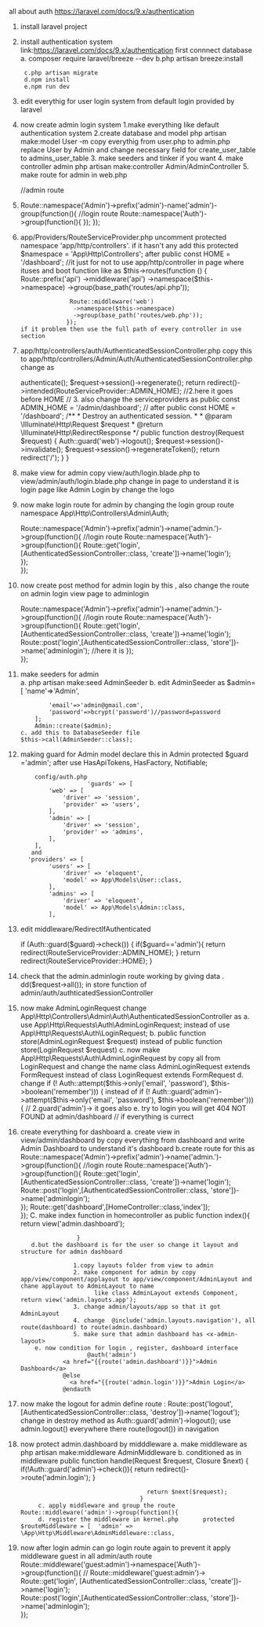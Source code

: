 all about auth    https://laravel.com/docs/9.x/authentication

1. install laravel project 
2. install authentication system   link:https://laravel.com/docs/9.x/authentication 
        first connnect database
        a. composer require laravel/breeze --dev
        b.php artisan breeze:install
 
        c.php artisan migrate
        d.npm install
        e.npm run dev
3. edit everythig for user login system from default login provided by laravel
4. now create admin login system 
	  1.make everything like default authentication system 
	  2.create database and model       php artisan make:model User -m   copy everythig from user.php to admin.php replace User by Admin
										 and change necessary field for  create_user_table to admins_user_table 
	  3. make seeders and tinker if you want
	  4. make controller  admin       php artisan make:controller Admin/AdminController
	  5. make route for admin in web.php   

     //admin route
5. Route::namespace('Admin')->prefix('admin')-name('admin')-group(function(){
              //login route
                Route::namespace('Auth')->group(function(){
           });
       });
6. app/Providers/RouteServiceProvider.php uncomment protected namespace 'app/http/controllers'.
        if it hasn't any add this
        protected $namespace = 'App\\Http\\Controllers'; after     public const HOME = '/dashboard';   //it just for not to use app/http/controller in page where               ituses
        and boot function like as
                        $this->routes(function () {
                     Route::prefix('api')
                      ->middleware('api')
                      ->namespace($this->namespace)
                      ->group(base_path('routes/api.php'));

                     Route::middleware('web')
                      ->namespace($this->namespace)
                      ->group(base_path('routes/web.php'));
                    });
       if it problem then use the full path of every controller in use section 
7. app/http/controllers/auth/AuthenticatedSessionController.php copy this to      app/http/controllers/Admin/Auth/AuthenticatedSessionController.php
   change as 
   <?php

   namespace App\Http\Controllers\Admin\Auth;  //0. here folder structure change

   use App\Http\Controllers\Controller;
   use App\Http\Requests\Auth\LoginRequest;
   use App\Providers\RouteServiceProvider;
   use Illuminate\Http\Request;
   use Illuminate\Support\Facades\Auth;

	   class AuthenticatedSessionController extends Controller
	   {
		/**
		 * Display the login view.
		 *
		 * @return \Illuminate\View\View
		 */
		public function create()
		{
			return view('admin.auth.login');  //1. here it goes before auth.login
		}

		/**
		 * Handle an incoming authentication request.
		 *
		 * @param  \App\Http\Requests\Auth\LoginRequest  $request
		 * @return \Illuminate\Http\RedirectResponse
		 */
		public function store(LoginRequest $request)
		{
			$request->authenticate();

			$request->session()->regenerate();

			return redirect()->intended(RouteServiceProvider::ADMIN_HOME);  //2.here it goes before HOME 
				 // 3. also change the serviceproviders as   public const ADMIN_HOME = '/admin/dashboard';  // after public const HOME = '/dashboard';

		/**
		 * Destroy an authenticated session.
		 *
		 * @param  \Illuminate\Http\Request  $request
		 * @return \Illuminate\Http\RedirectResponse
		 */
		public function destroy(Request $request)
		{
			Auth::guard('web')->logout();

			$request->session()->invalidate();

			$request->session()->regenerateToken();

			return redirect('/');
		}
	   }

8.  make view for admin             copy     view/auth/login.blade.php    to                  view/admin/auth/login.blade.php 
                                           change in page to understand it is login page like  Admin Login by change the logo
9.  now make login route for admin by changing the login group route 
	   namespace App\Http\Controllers\Admin\Auth;

	   Route::namespace('Admin')->prefix('admin')->name('admin.')->group(function(){
				  //login route
			 Route::namespace('Auth')->group(function(){
				  Route::get('login',[AuthenticatedSessionController::class, 'create'])->name('login');      
			   });       
		 });
10. now create post method for admin login by this , also change the route on admin login view page to adminlogin

	   Route::namespace('Admin')->prefix('admin')->name('admin.')->group(function(){
				  //login route
			 Route::namespace('Auth')->group(function(){
				  Route::get('login',[AuthenticatedSessionController::class, 'create'])->name('login');      
				  Route::post('login',[AuthenticatedSessionController::class, 'store'])->name('adminlogin');      //here it is
			   });       
		 });

11. make seeders for admin      
		a. php artisan make:seed AdminSeeder
		b. edit AdminSeeder as $admin=[
				'name'=>'Admin',

				'email'=>'admin@gmail.com',
				'password'=>bcrypt('password')//password=password
			];
			Admin::create($admin);
		c. add this to DatabaseSeeder file                                   $this->call(AdminSeeder::class); 

12. making guard for Admin model 
                     declare this in Admin
			protected $guard ='admin'; after use HasApiTokens, HasFactory, Notifiable;


			config/auth.php 
						   'guards' => [
				'web' => [
					'driver' => 'session',
					'provider' => 'users',
				],
				'admin' => [
					'driver' => 'session',
					'provider' => 'admins',
				],
			],
		   and 
		  'providers' => [
				'users' => [
					'driver' => 'eloquent',
					'model' => App\Models\User::class,
				],
				'admins' => [
					'driver' => 'eloquent',
					'model' => App\Models\Admin::class,
				],

13. edit middleware/RedirectIfAuthenticated 


       if (Auth::guard($guard)->check()) {
                if($guard=='admin'){
                     return redirect(RouteServiceProvider::ADMIN_HOME);
                }
                return redirect(RouteServiceProvider::HOME);
            }
14. check that the admin.adminlogin route working by giving data .   dd($request->all()); in store function of admin/auth/authticatedSessionController
15. now make AdminLoginRequest 
        change App\Http\Controllers\Admin\Auth\AuthenticatedSessionController as
        a. use App\Http\Requests\Auth\AdminLoginRequest; instead of use App\Http\Requests\Auth\LoginRequest; 
        b.    public function store(AdminLoginRequest $request) instead of     public function store(LoginRequest $request)
        c. now make App\Http\Requests\Auth\AdminLoginRequest by copy all from LoginRequest and change the name class AdminLoginRequest extends FormRequest instead of class LoginRequest extends FormRequest
        d. change  if (! Auth::attempt($this->only('email', 'password'), $this->boolean('remember'))) { 
           instead of  if (! Auth::guard('admin')->attempt($this->only('email', 'password'), $this->boolean('remember'))) { // 2.guard('admin')-> it goes also
        e. try to login you will get 404 NOT FOUND at admin/dashboard // if everything is currect

16. create everything for dashboard 
         a. create view in view/admin/dashboard by copy everything from dashboard and write Admin Dashboard to understand it's dashboard
         b.create route for this as 
                   Route::namespace('Admin')->prefix('admin')->name('admin.')->group(function(){
                       //login route
                    Route::namespace('Auth')->group(function(){
                     Route::get('login', [AuthenticatedSessionController::class, 'create'])->name('login');      
                     Route::post('login',[AuthenticatedSessionController::class, 'store'])->name('adminlogin');    
                       });
                     Route::get('dashboard',[HomeController::class,'index']);       
                   });
          C. make index function in homecontroller as
                       public function index(){
                            return view('admin.dashboard');
        
                        }
           d.but the dashboard is for the user so change it layout and structure for admin dashboard 

                       1.copy layouts folder from view to admin 
                       2. make component for admin by copy app/view/component/applayout to app/view/component/AdminLayout and chane applayout to AdminLayout to name
                             like class AdminLayout extends Component, return view('admin.layouts.app');
                       3. change admin/layouts/app so that it got AdminLayout
                       4. change  @include('admin.layouts.navigation'), all route(dashboard) to route(admin.dashboard)
                       5. make sure that admin dashboard has <x-admin-layout>
            e. now condition for login , register, dashboard interface 
                           @auth('admin')
                    <a href="{{route('admin.dashboard')}}">Admin Dashboard</a>
                    @else
                      <a href="{{route('admin.login')}}">Admin Login</a>
                    @endauth
17. now make the logout for admin define route :   Route::post('logout',[AuthenticatedSessionController::class, 'destroy'])->name('logout');  change in destroy method
                                                   as   Auth::guard('admin')->logout();
                                                   use admin.logout() everywhere there route(logout()) in navigation

18. now protect admin.dashboard by midddleware 
              a. make middleware as php artisan make:middleware AdminMiddleware
              b. conditioned as in middleware 
                                       public function handle(Request $request, Closure $next)
                                            {
                                          if(!Auth::guard('admin')->check()){
                                         return redirect()->route('admin.login');
                                           }
            
        
                                            return $next($request);
                                          }
             c. apply middleware and group the route  Route::middleware('admin')->group(function(){
             d. register the middleware in kernel.php       protected $routeMiddleware = [  'admin' => \App\Http\Middleware\AdminMiddleware::class,

19. now after login admin can go login route again to prevent it apply middleware guest in all admin/auth route  
                                  Route::middleware('guest:admin')->namespace('Auth')->group(function(){ //   Route::middleware('guest:admin')->
              Route::get('login', [AuthenticatedSessionController::class, 'create'])->name('login');      
              Route::post('login',[AuthenticatedSessionController::class, 'store'])->name('adminlogin');    
           });
